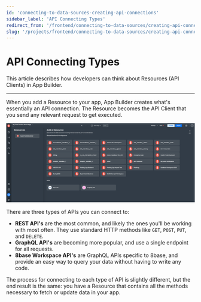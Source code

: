 ```yaml
---
id: 'connecting-to-data-sources-creating-api-connections'
sidebar_label: 'API Connecting Types'
redirect_from: '/frontend/connecting-to-data-sources/creating-api-connections'
slug: '/projects/frontend/connecting-to-data-sources/creating-api-connections'
---
```


# API Connecting Types

This article describes how developers can think about Resources (API Clients) in App Builder.

---

When you add a Resource to your app, App Builder creates what's essentially an API connection. The Resource becomes the API Client that you send any relevant request to get executed.

![Resource types](./_images/ab-connecting-to-data-sources-creating-api-connections-1.png)

There are three types of APIs you can connect to:

- **REST API's** are the most common, and likely the ones you'll be working with most often. They use standard HTTP methods like `GET`, `POST`, `PUT`, and `DELETE`.
- **GraphQL API's** are becoming more popular, and use a single endpoint for all requests.
- **8base Workspace API's** are GraphQL APIs specific to 8base, and provide an easy way to query your data without having to write any code.

The process for connecting to each type of API is slightly different, but the end result is the same: you have a Resource that contains all the methods necessary to fetch or update data in your app.
